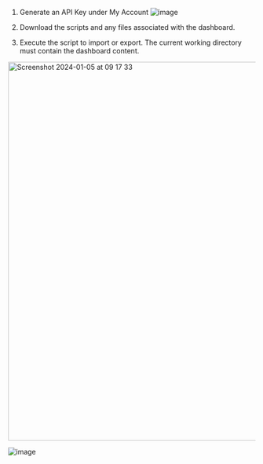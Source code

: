1.	Generate an API Key under My Account
     ![image](https://github.com/LR-Subscription-Services/Axon-Content/assets/84782309/a6f014d5-d283-4082-bab3-60f435c612d7)
 
2.	Download the scripts and any files associated with the dashboard.
3.	Execute the script to import or export.  The current working directory must contain the dashboard content.

<img width="772" alt="Screenshot 2024-01-05 at 09 17 33" src="https://github.com/LR-Subscription-Services/Axon-Content/assets/84782309/8113e01c-9d05-4e10-93bf-ee8fd944209e">


![image](https://github.com/LR-Subscription-Services/Axon-Content/assets/84782309/48de5399-f83b-4201-9a37-16ad28b43539)
